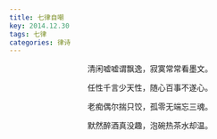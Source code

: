 ```yaml
---
title: 七律自嘲
key: 2014.12.30
tags: 七律
categories: 律诗
---
```


<p align="center">清闲嘘嘘谓飘逸，寂寞常常看墨文。
</p>
<p align="center">任性千言少天性，随心百事不遂心。
</p>
<p align="center">老痴偶尔揣只饺，孤零无端忘三魂。
</p>
<p align="center">默然醉酒真没趣，泡碗热茶水却温。
</p>
<p align="center"></br>
</p>
